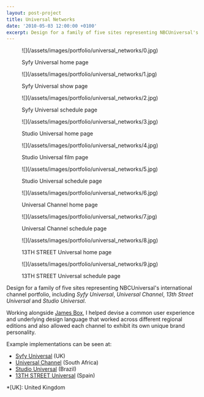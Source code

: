 ```yaml
---
layout: post-project
title: Universal Networks
date: '2010-05-03 12:00:00 +0100'
excerpt: Design for a family of five sites representing NBCUniversal's international channel portfolio.
---
```

<div class="slides">
    <figure class="slideshow">
        ![](/assets/images/portfolio/universal_networks/0.jpg)
        <figcaption>
            <p>Syfy Universal home page</p>
        </figcaption>
    </figure>
    <figure>
        ![](/assets/images/portfolio/universal_networks/1.jpg)
        <figcaption>
            <p>Syfy Universal show page</p>
        </figcaption>
    </figure>
    <figure>
        ![](/assets/images/portfolio/universal_networks/2.jpg)
        <figcaption>
            <p>Syfy Universal schedule page</p>
        </figcaption>
    </figure>
    <figure>
        ![](/assets/images/portfolio/universal_networks/3.jpg)
        <figcaption>
            <p>Studio Universal home page</p>
        </figcaption>
    </figure>
    <figure>
        ![](/assets/images/portfolio/universal_networks/4.jpg)
        <figcaption>
            <p>Studio Universal film page</p>
        </figcaption>
    </figure>
    <figure>
        ![](/assets/images/portfolio/universal_networks/5.jpg)
        <figcaption>
            <p>Studio Universal schedule page</p>
        </figcaption>
    </figure>
    <figure>
        ![](/assets/images/portfolio/universal_networks/6.jpg)
        <figcaption>
            <p>Universal Channel home page</p>
        </figcaption>
    </figure>
    <figure>
        ![](/assets/images/portfolio/universal_networks/7.jpg)
        <figcaption>
            <p>Universal Channel schedule page</p>
        </figcaption>
    </figure>
    <figure>
        ![](/assets/images/portfolio/universal_networks/8.jpg)
        <figcaption>
            <p>13TH STREET Universal home page</p>
        </figcaption>
    </figure>
    <figure>
        ![](/assets/images/portfolio/universal_networks/9.jpg)
        <figcaption>
            <p>13TH STREET Universal schedule page</p>
        </figcaption>
    </figure>
</div>

Design for a family of five sites representing NBCUniversal's international channel portfolio, including <cite>Syfy Universal</cite>, <cite>Universal Channel</cite>, <cite>13th Street Universal</cite> and <cite>Studio Universal</cite>.

Working alongside [James Box][1], I helped devise a common user experience and underlying design language that worked across different regional editions and also allowed each channel to exhibit its own unique brand personality.

Example implementations can be seen at:

* [Syfy Universal][2] (UK)
* [Universal Channel][3] (South Africa)
* [Studio Universal][4] (Brazil)
* [13TH STREET Universal][5] (Spain)

[1]: http://clearleft.com/is/james-box/
[2]: http://syfy.co.uk/
[3]: http://universalchannel.co.za/
[4]: http://br.studiouniversal.com/
[5]: http://calle13universal.es/

*[UK]: United Kingdom